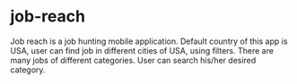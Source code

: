 # job-reach

Job reach is a job hunting mobile application. Default country of this app is USA, user can find job in different cities of USA, using filters. There are many jobs of different categories. User can search his/her desired category. 
